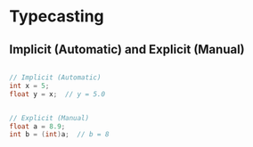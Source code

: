 # Typecasting

## Implicit (Automatic) and Explicit (Manual)
```c

// Implicit (Automatic)
int x = 5;
float y = x;  // y = 5.0


// Explicit (Manual)
float a = 8.9;
int b = (int)a;  // b = 8